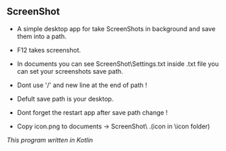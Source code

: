 ## ScreenShot

* A simple desktop app for take ScreenShots in background and save them into a path.
* F12 takes screenshot.
* In documents you can see ScreenShot\Settings.txt inside .txt file you can set your screenshots save path.

* Dont use '/' and new line at the end of path !
* Defult save path is your desktop.
* Dont forget the restart app after save path change !
* Copy icon.png to documents -> ScreenShot\ .(icon in \icon folder)

*This program written in Kotlin*
